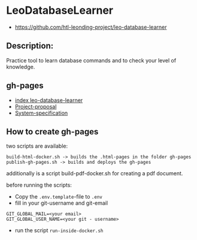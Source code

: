 # LeoDatabaseLearner

* https://github.com/htl-leonding-project/leo-database-learner

## Description:

Practice tool to learn database commands and to check your level of knowledge.

## gh-pages
 
   * [index leo-database-learner ](https://htl-leonding-project.github.io/leo-database-learner/)
   * [Project-proposal](https://htl-leonding-project.github.io/leo-database-learner/project-proposal)
   * [System-specification](https://htl-leonding-project.github.io/leo-database-learner/system-specification)


## How to create gh-pages

two scripts are available:

    build-html-docker.sh -> builds the .html-pages in the folder gh-pages
    publish-gh-pages.sh -> builds and deploys the gh-pages

additionally is a script build-pdf-docker.sh for creating a pdf document.

before running the scripts:

* Copy the `.env.template`-file to `.env`
* fill in your git-username and git-email

```
GIT_GLOBAL_MAIL=<your email>
GIT_GLOBAL_USER_NAME=<your git - username>
```

* run the script `run-inside-docker.sh`